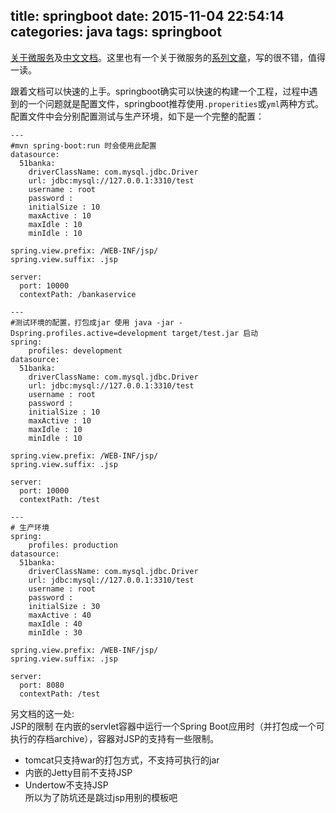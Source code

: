 title: springboot
date: 2015-11-04 22:54:14
categories: java
tags: springboot
---
[关于微服务](http://www.searchsoa.com.cn/2015soamicroservice/index.html)及[中文文档](https://www.gitbook.com/book/qbgbook/spring-boot-reference-guide-zh/details)。这里也有一个关于微服务的[系列文章](http://dockone.io/article/1066)，写的很不错，值得一读。  

跟着文档可以快速的上手。springboot确实可以快速的构建一个工程，过程中遇到的一个问题就是配置文件，springboot推荐使用`.properities`或`yml`两种方式。配置文件中会分别配置测试与生产环境，如下是一个完整的配置：  
```
---
#mvn spring-boot:run 时会使用此配置
datasource:
  51banka:
    driverClassName: com.mysql.jdbc.Driver
    url: jdbc:mysql://127.0.0.1:3310/test
    username : root
    password :
    initialSize : 10
    maxActive : 10
    maxIdle : 10
    minIdle : 10

spring.view.prefix: /WEB-INF/jsp/
spring.view.suffix: .jsp

server:
  port: 10000
  contextPath: /bankaservice

---
#测试环境的配置，打包成jar 使用 java -jar -Dspring.profiles.active=development target/test.jar 启动
spring:
    profiles: development
datasource:
  51banka:
    driverClassName: com.mysql.jdbc.Driver
    url: jdbc:mysql://127.0.0.1:3310/test
    username : root
    password :
    initialSize : 10
    maxActive : 10
    maxIdle : 10
    minIdle : 10

spring.view.prefix: /WEB-INF/jsp/
spring.view.suffix: .jsp

server:
  port: 10000
  contextPath: /test

---
# 生产环境
spring:
    profiles: production
datasource:
  51banka:
    driverClassName: com.mysql.jdbc.Driver
    url: jdbc:mysql://127.0.0.1:3310/test
    username : root
    password : 
    initialSize : 30
    maxActive : 40
    maxIdle : 40
    minIdle : 30

spring.view.prefix: /WEB-INF/jsp/
spring.view.suffix: .jsp

server:
  port: 8080
  contextPath: /test
```

另文档的这一处:  
 JSP的限制
在内嵌的servlet容器中运行一个Spring Boot应用时（并打包成一个可执行的存档archive），容器对JSP的支持有一些限制。
- tomcat只支持war的打包方式，不支持可执行的jar
- 内嵌的Jetty目前不支持JSP
- Undertow不支持JSP  
所以为了防坑还是跳过jsp用别的模板吧